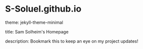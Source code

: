 # S-Soluel.github.io

theme: jekyll-theme-minimal

title: Sam Solheim's Homepage

description: Bookmark this to keep an eye on my project updates!


